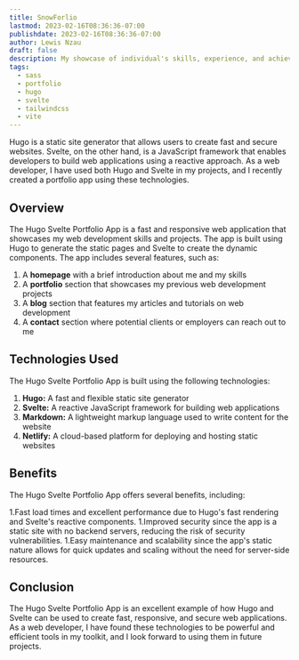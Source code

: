 ```yaml
---
title: SnowForlio
lastmod: 2023-02-16T08:36:36-07:00
publishdate: 2023-02-16T08:36:36-07:00
author: Lewis Nzau
draft: false
description: My showcase of individual's skills, experience, and achievements. All developers welcomed to collaborate.
tags:
  - sass
  - portfolio
  - hugo
  - svelte
  - tailwindcss
  - vite
---
```


Hugo is a static site generator that allows users to create fast and secure websites. Svelte, on the other hand, is a JavaScript framework that enables developers to build web applications using a reactive approach. As a web developer, I have used both Hugo and Svelte in my projects, and I recently created a portfolio app using these technologies.

## Overview

The Hugo Svelte Portfolio App is a fast and responsive web application that showcases my web development skills and projects. The app is built using Hugo to generate the static pages and Svelte to create the dynamic components. The app includes several features, such as:

1. A **homepage** with a brief introduction about me and my skills
1. A **portfolio** section that showcases my previous web development projects
1. A **blog** section that features my articles and tutorials on web development
1. A **contact** section where potential clients or employers can reach out to me

## Technologies Used

The Hugo Svelte Portfolio App is built using the following technologies:

1. **Hugo:** A fast and flexible static site generator
1. **Svelte:** A reactive JavaScript framework for building web applications
1. **Markdown:** A lightweight markup language used to write content for the website
1. **Netlify:** A cloud-based platform for deploying and hosting static websites

## Benefits

The Hugo Svelte Portfolio App offers several benefits, including:

1.Fast load times and excellent performance due to Hugo's fast rendering and Svelte's reactive components.
1.Improved security since the app is a static site with no backend servers, reducing the risk of security vulnerabilities.
1.Easy maintenance and scalability since the app's static nature allows for quick updates and scaling without the need for server-side resources.

## Conclusion

The Hugo Svelte Portfolio App is an excellent example of how Hugo and Svelte can be used to create fast, responsive, and secure web applications. As a web developer, I have found these technologies to be powerful and efficient tools in my toolkit, and I look forward to using them in future projects.
